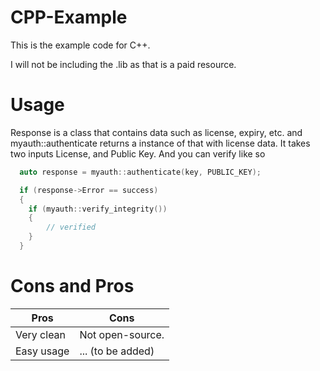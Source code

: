 # CPP-Example
This is the example code for C++.

I will not be including the .lib as that is a paid resource.


# Usage
Response is a class that contains data such as license, expiry, etc. and myauth::authenticate returns a instance of that with license data.
It takes two inputs License, and Public Key.
And you can verify like so
```cpp
  auto response = myauth::authenticate(key, PUBLIC_KEY);

  if (response->Error == success) 
  {
    if (myauth::verify_integrity()) 
    {
        // verified
    }
  }
  ```


# Cons and Pros
Pros | Cons
------------ |-----
Very clean  | Not open-source.
Easy usage | ... (to be added)
